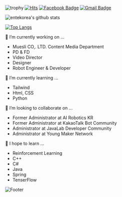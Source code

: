 ![trophy](https://github-profile-trophy.vercel.app/?username=entekorea)
[![Hits](https://hits.seeyoufarm.com/api/count/incr/badge.svg?url=https%3A%2F%2Fgithub.com%2Fentekorea)](https://hits.seeyoufarm.com) [![Facebook Badge](https://img.shields.io/badge/facebook-1877f2?style=flat-square&logo=facebook&logoColor=white&link=https://www.facebook.com/entekorea)](https://www.facebook.com/entekorea) [![Gmail Badge](https://img.shields.io/badge/Gmail-d14836?style=flat-square&logo=Gmail&logoColor=white&link=mailto:entekorea@gmail.com)](mailto:entekorea@gmail.com)

![entekorea's github stats](https://github-readme-stats.vercel.app/api?username=entekorea&show_icons=true)

[![Top Langs](https://github-readme-stats.vercel.app/api/top-langs/?username=entekorea)](https://github.com/entekorea/github-readme-stats)

🔭 I’m currently working on ...
- Muesli CO,. LTD. Content Media Department
- PD & FD
- Video Director
- Designer
- Robot Engineer & Developer

🌱 I’m currently learning ...
- Tailwind
- Html, CSS
- Python

👯 I’m looking to collaborate on ...
- Former Administrator at AI Robotics KR
- Former Administrator at KakaoTalk Bot Community
- Administrator at JavaLab Developer Community
- Administrator at Young Maker Network

🔭 I hope to learn ...
- Reinforcement Learning
- C++
- C#
- Java
- Spring
- TenserFlow

![Footer](https://capsule-render.vercel.app/api?type=waving&color=auto&height=200&section=footer)
<!--
**Entekorea/entekorea** is a ✨ _special_ ✨ repository because its `README.md` (this file) appears on your GitHub profile.

Here are some ideas to get you started:

- 🌱 I’m currently learning ...
- 👯 I’m looking to collaborate on ...
- 🤔 I’m looking for help with ...
- 💬 Ask me about ...
- 📫 How to reach me: ...
- 😄 Pronouns: ...
- ⚡ Fun fact: ...
-->
